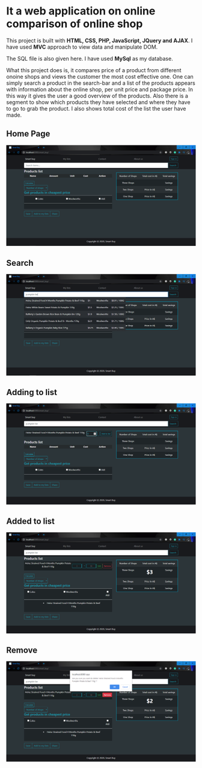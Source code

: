 # It a web application on online comparison of online shop
This project is built with **HTML, CSS, PHP, JavaScript, JQuery and AJAX**. I have used **MVC** approach to view data and manipulate DOM.

The SQL file is also given here. I have used **MySql** as my database.

What this project does is, it compares price of a product from different onoine shops and views the customer the most cost effective one. One can simply search a product in the search-bar and a list of the products appears with information about the online shop, per unit price and package price. In this way it gives the user a good overview of the products. Also there is a segment to show which products they have selected and where they have to go to grab the product. I also shows total cost of the list the user have made.

## Home Page
<img src="screenshots/home.png">

## Search
<img src="screenshots/search.png">

## Adding to list
<img src="screenshots/adding_to_list.png">

## Added to list
<img src="screenshots/added_to_list.png">

## Remove
<img src="screenshots/remove.png">
